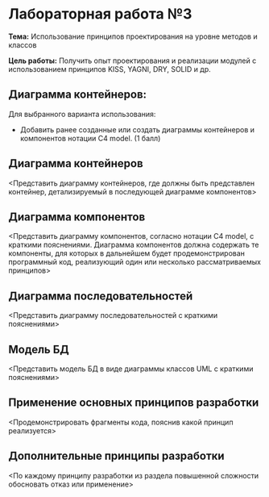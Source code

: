 # Лабораторная работа №3

**Тема:** Использование принципов проектирования на уровне методов и классов

**Цель работы:** Получить опыт проектирования и реализации модулей с использованием принципов KISS, YAGNI, DRY, SOLID и др.

## Диаграмма контейнеров:
Для выбранного варианта использования:
* Добавить ранее созданные или создать диаграммы контейнеров и компонентов нотации C4 model. 
(1 балл)

## Диаграмма контейнеров
<Представить диаграмму контейнеров, где должны быть представлен контейнер, детализируемый в последующей диаграмме компонентов>


## Диаграмма компонентов
<Представить диаграмму компонентов, согласно нотации C4 model, с краткими пояснениями. Диаграмма компонентов должна содержать те компоненты, для которых в дальнейшем будет продемонстрирован программный код, реализующий один или несколько рассматриваемых принципов>

## Диаграмма последовательностей
<Представить диаграмму последовательностей с краткими пояснениями>

## Модель БД
<Представить модель БД в виде диаграммы классов UML с краткими пояснениями>

## Применение основных принципов разработки
<Продемонстрировать фрагменты кода, пояснив какой принцип реализуется>

## Дополнительные принципы разработки
<По каждому принципу разработки из раздела повышенной сложности обосновать отказ или применение>
